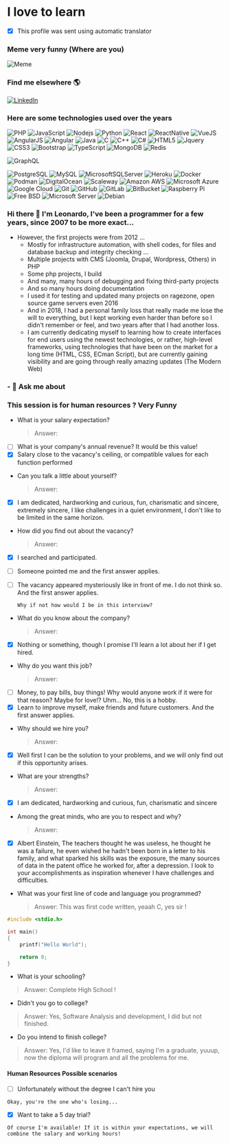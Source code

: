 > 
> 
> 
>  


<!--
**lbzconsultoria/lbzconsultoria** is a ✨ _special_ ✨ repository because its `README.md` (this file) appears on your GitHub profile.

Here are some ideas to get you started:

- 🔭 I’m currently working on ...
- 🌱 I’m currently learning ...
- 👯 I’m looking to collaborate on ...
- 🤔 I’m looking for help with ...
- 💬 Ask me about ...
- 📫 How to reach me: ...
- 😄 Pronouns: ...
- ⚡ Fun fact: ...
-->

# I love to learn


- [X] This profile was sent using automatic translator

### Meme very funny (Where are you)
![Meme](images/imagem_2022-05-11_191802268.png)


### Find me elsewhere 🌎

[![LinkedIn](images/linkedin.svg)](https://www.linkedin.com/in/leonardo-batista-zimmermann-94363742/)

### Here are some technologies used over the years
<!-- ![Tecnologias](images/darkperfT2.png)
![PHP](https://img.shields.io/badge/-Php-black?style=for-the-badge&logo=php) -->

![PHP](images/PHP.svg)
![JavaScript](images/JAVASCRIPT.svg)
![Nodejs](images/NODEJS.svg)
![Python](images/PYTHON.svg)
![React](images/REACT.svg)
![ReactNative](images/REACT_NATIVE.svg)
![VueJS](images/VUE.JS.svg)
![AngularJS](images/AngularJS.svg)
![Angular](images/Angular.svg)
![Java](images/JAVA.svg)
![C](images/C.svg)
![C++](images/Cplusplus.svg)
![C#](images/CSHARP.svg)
![HTML5](images/HTML5.svg)
![Jquery](images/JQUERY.svg)
![CSS3](images/CSS3.svg)
![Bootstrap](images/BOOTSTRAP.svg)
![TypeScript](images/TYPESCRIPT.svg)
![MongoDB](images/MONGODB.svg)
![Redis](images/REDIS.svg)
<!-- ![ElasticSearch](images/ELASTICSEARCH.svg) -->
![GraphQL](images/GRAPHQL.svg)
<!-- ![Apollo GraphQL](images/APOLLOGRAPHQL.svg) -->
![PostgreSQL](images/POSTGRESQL.svg)
![MySQL](images/MYSQL.svg)
![MicrosoftSQLServer](images/MICROSOFTSQLSERVER.svg)
![Heroku](images/HEROKU.svg)
![Docker](images/DOCKER.svg)
![Podman](images/PODMAN.svg)
![DigitalOcean](images/DIGITAL_OCEAN.svg)
![Scaleway](images/SCALEWAY.svg)
![Amazon AWS](images/AMAZON_AWS.svg)
![Microsoft Azure](images/MICROSOFT_AZURE.svg)
![Google Cloud](images/GOOGLE_CLOUD.svg)
![Git](images/GIT.svg)
![GitHub](images/GITHUB.svg)
![GitLab](images/GITLAB.svg)
![BitBucket](images/BITBUCKET.svg)
![Raspberry Pi](images/RASPBERRY_PI.svg)
![Free BSD](images/FREE_BDS.svg)
![Microsoft Server](images/MICROSOFT_SERVER.svg)
![Debian](images/DEBIAN.svg)

### Hi there 👋 I'm Leonardo, I've been a programmer for a few years, since 2007 to be more exact...
* However, the first projects were from 2012 ...
  * Mostly for infrastructure automation, with shell codes, for files and database backup and integrity checking ...
  * Multiple projects with CMS (Joomla, Drupal, Wordpress, Others) in PHP 
  * Some php projects, I build
  * And many, many hours of debugging and fixing third-party projects 
  * And so many hours doing documentation
  * I used it for testing and updated many projects on ragezone, open source game servers even 2016
  * And in 2018, I had a personal family loss that really made me lose the will to everything, but I kept working even harder than before so I didn't remember or feel, and two years after that I had another loss.
  * I am currently dedicating myself to learning how to create interfaces for end users using the newest technologies, or rather, high-level frameworks, using technologies that have been on the market for a long time (HTML, CSS, ECman Script), but are currently gaining visibility and are going through really amazing updates (The Modern Web)


### - 💬 Ask me about


### This session is for human resources ? Very Funny

* What is your salary expectation?
  > Answer:
- [ ] What is your company's annual revenue? It would be this value!
- [X] Salary close to the vacancy's ceiling, or compatible values for each function performed

* Can you talk a little about yourself?
  > Answer:
- [X] I am dedicated, hardworking and curious, fun, charismatic and sincere, extremely sincere, I like challenges in a quiet environment, I don't like to be limited in the same horizon. 

* How did you find out about the vacancy?
  > Answer:
- [X] I searched and participated.
- [ ] Someone pointed me and the first answer applies. 
- [ ] The vacancy appeared mysteriously like in front of me. I do not think so. And the first answer applies.

  ```Why if not how would I be in this interview?```
  
* What do you know about the company?
  > Answer:
- [X] Nothing or something, though I promise I'll learn a lot about her if I get hired.  

* Why do you want this job?
   > Answer:
- [ ] Money, to pay bills, buy things! Why would anyone work if it were for that reason? Maybe for love!? Uhm... No, this is a hobby.
- [X] Learn to improve myself, make friends and future customers. And the first answer applies.

* Why should we hire you?
  > Answer:
- [X] Well first I can be the solution to your problems, and we will only find out if this opportunity arises.

* What are your strengths?
  > Answer:
- [X] I am dedicated, hardworking and curious, fun, charismatic and sincere

<!--
* If you could choose, which animal would you be?
  > Answer:
- [X] I would be a panda !

* Why wouldn't a panda be better a bear or a dog?
  > Answer:
- [X] They are very intelligent animals, grow very quickly and have a short life span, about 20 years. Extremely persistent and adaptable, its coat appears to have a camouflage pattern, and at birth they are almost blind and hairless and this shows strength and evolution.
-->

* Among the great minds, who are you to respect and why?
  > Answer:
- [X] Albert Einstein, The teachers thought he was useless, he thought he was a failure, he even wished he hadn't been born in a letter to his family, and what sparked his skills was the exposure, the many sources of data in the patent office he worked for, after a depression. I look to your accomplishments as inspiration whenever I have challenges and difficulties. 

<!--
* What are your weaknesses?
  > Answer:
- [X] Pessimistic and suspicious, I believe it is a good trait, I have more confidence in my decisions
-->

* What was your first line of code and language you programmed?
  > Answer:  This was first code written, yeaah C, yes sir !

```C
#include <stdio.h>

int main()
{
    printf("Hello World");

    return 0;
}

```
* What is your schooling?
> Answer: Complete High School !

  * Didn't you go to college?
> Answer: Yes, Software Analysis and development, I did but not finished.

  * Do you intend to finish college?
> Answer: Yes, I'd like to leave it framed, saying I'm a graduate, yuuup, now the diploma will program and all the problems for me.

#### Human Resources Possible scenarios 
- [ ] Unfortunately without the degree I can't hire you 

 ```Okay, you're the one who's losing...``` 

- [X] Want to take a 5 day trial?
      
```Of course I'm available! If it is within your expectations, we will combine the salary and working hours! ```

